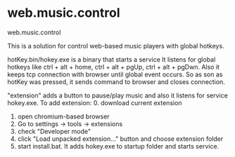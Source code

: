 web.music.control
=================

web.music.control

This is a solution for control web-based music players with global hotkeys.

hotKey.bin/hokey.exe is a binary that starts a service 
It listens for global hotkeys like ctrl + alt + home, ctrl + alt + pgUp, ctrl + alt + pgDwn.
Also it keeps tcp connection with browser until global event occurs. 
So as son as hotKey was pressed, it sends command to browser and closes connection.

"extension" adds a button to pause/play music and also it listens for service hokey.exe.
To add extension:
0. download current extension
1. open chromium-based browser
2. Go to settings -> tools -> extensions
3. check "Developer mode"
4. click "Load unpacked extension..." button and choose extension folder
5. start install.bat. It adds hokey.exe to startup folder and starts service.
